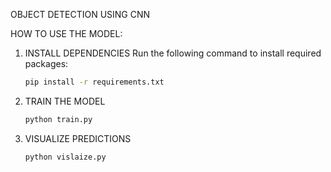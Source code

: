 OBJECT DETECTION USING CNN

HOW TO USE THE MODEL:

1) INSTALL DEPENDENCIES
   Run the following command to install required packages:  
   ```bash
   pip install -r requirements.txt

2) TRAIN THE MODEL
   ```bash
   python train.py
   
3) VISUALIZE PREDICTIONS
   ```bash
   python vislaize.py
